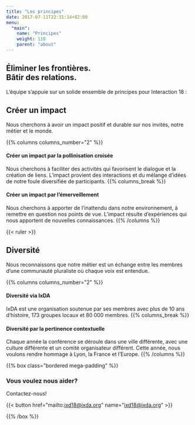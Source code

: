 ```yaml
---
title: "Les principes"
date: 2017-07-11T22:31:14+02:00
menu:
  "main":
    name: "Principes"
    weight: 110
    parent: "about"
---
```


## Éliminer les frontières.<br>Bâtir des relations.
L’équipe s’appuie sur un solide ensemble de principes pour Interaction&nbsp;18&nbsp;:

## Créer un impact
Nous cherchons à avoir un impact positif et durable sur nos invités, notre métier et le monde.

{{% columns columns_number="2" %}}
#### Créer un impact par la pollinisation croisée
Nous cherchons à faciliter des activités qui favorisent le dialogue et la création de liens. L’impact provient des interactions et du mélange d’idées de notre foule diversifiée de participants.
{{% columns_break %}}
#### Créer un impact par l’émerveillement
Nous cherchons à apporter de l’inattendu dans notre environnement, à remettre en question nos points de vue. L’impact résulte d’expériences qui nous apportent de nouvelles connaissances.
{{% /columns %}}

{{< ruler >}}

## Diversité
Nous reconnaissons que notre métier est un échange entre les membres d’une communauté pluraliste où chaque voix est entendue.

{{% columns columns_number="2" %}}
#### Diversité via IxDA
IxDA est une organisation soutenue par ses membres avec plus de 10 ans d’histoire, 173 groupes locaux et 80&nbsp;000 membres.
{{% columns_break %}}
#### Diversité par la pertinence contextuelle
Chaque année la conférence se déroule dans une ville différente, avec une culture différente et un comité organisateur différent. Cette année, nous voulons rendre hommage à Lyon, la France et l’Europe.
{{% /columns %}}

{{% box class="bordered mega-padding" %}}
### Vous voulez nous aider?
Contactez-nous!

{{< button href="mailto:ixd18@ixda.org" name="ixd18@ixda.org" >}}

{{% /box %}}
